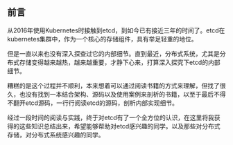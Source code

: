 ## 前言

从2016年使用Kubernetes时接触到etcd，到如今已有接近三年的时间了。etcd在kubernetes集群中，作为一个核心的存储组件，具有举足轻重的地位。

但是一直以来也没有深入探查过它的内部细节。直到最近，分布式系统，尤其是分布式存储变得越来越热，越来越重要，才静下心来，打算深入探究下etcd的内部细节。 

糟糕的是这个过程并不顺利，本来想着可以通过阅读书籍的方式来理解，但找了很久，也没有找到一本结合架构、源码以及使用案例来剖析的书籍，以至于最后不得不翻开etcd源码，一行行阅读etcd的源码，剖析内部实现细节。 

经过一段时间的阅读与实践，终于对etcd有了一个全方位的认识，在这里将我获得的这些知识总结出来，希望能够帮助对etcd感兴趣的同学。以及那些对分布式存储，对分布式系统感兴趣的同学。


         